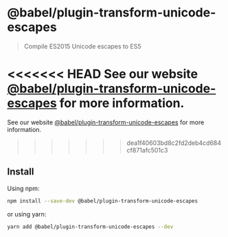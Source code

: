 # @babel/plugin-transform-unicode-escapes

> Compile ES2015 Unicode escapes to ES5

<<<<<<< HEAD
See our website [@babel/plugin-transform-unicode-escapes](https://babeljs.io/docs/en/next/babel-plugin-transform-unicode-escapes.html) for more information.
=======
See our website [@babel/plugin-transform-unicode-escapes](https://babeljs.io/docs/en/babel-plugin-transform-unicode-escapes) for more information.
>>>>>>> dea1f40603bd8c2fd2deb4cd684cf871afc501c3

## Install

Using npm:

```sh
npm install --save-dev @babel/plugin-transform-unicode-escapes
```

or using yarn:

```sh
yarn add @babel/plugin-transform-unicode-escapes --dev
```
